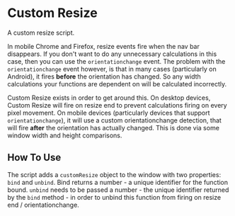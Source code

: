 # Custom Resize

A custom resize script.

In mobile Chrome and Firefox, resize events fire when the nav bar disappears. If you don't want to do any unnecessary calculations in this case, then you can use the `orientationchange` event. The problem with the `orientationchange` event however, is that in many cases (particularly on Android), it fires **before** the orientation has changed. So any width calculations your functions are dependent on will be calculated incorrectly.

Custom Resize exists in order to get around this. On desktop devices, Custom Resize will fire on resize end to prevent calculations firing on every pixel movement. On mobile devices (particularly devices that support `orientationchange`), it will use a custom orientationchange detection, that will fire **after** the orientation has actually changed. This is done via some window width and height comparisons.

## How To Use

The script adds a `customResize` object to the window with two properties: `bind` and `unbind`. Bind returns a number - a unique identifier for the function bound. `unbind` needs to be passed a number - the unique identifier returned by the `bind` method - in order to unbind this function from firing on resize end / orientationchange.

